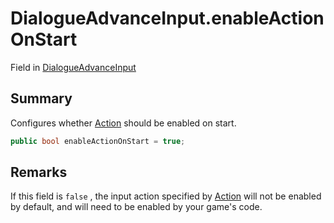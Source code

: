 # DialogueAdvanceInput.enableActionOnStart

Field in [DialogueAdvanceInput](/api/csharp/yarn.unity.dialogueadvanceinput.md)

## Summary


Configures whether  <a href="yarn.unity.dialogueadvanceinput.action.md">Action</a>  should be enabled on start.


```csharp
public bool enableActionOnStart = true;
```

## Remarks


If this field is  <code>false</code> , the input action specified
by  <a href="yarn.unity.dialogueadvanceinput.action.md">Action</a>  will not be enabled by default, and will
need to be enabled by your game's code.


